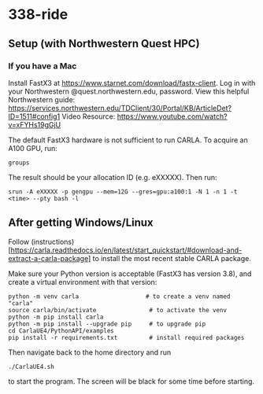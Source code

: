 # 338-ride


## Setup (with Northwestern Quest HPC)
### If you have a Mac 
Install FastX3 at https://www.starnet.com/download/fastx-client. Log in with your Northwestern <NUID>@quest.northwestern.edu, password.
View this helpful Northwestern guide: https://services.northwestern.edu/TDClient/30/Portal/KB/ArticleDet?ID=1511#config1
Video Resource: https://www.youtube.com/watch?v=xFYHs19gGjU

The default FastX3 hardware is not sufficient to run CARLA. To acquire an A100 GPU, run:
```
groups
```
The result should be your allocation ID (e.g. eXXXXX). Then run:
```
srun -A eXXXXX -p gengpu --mem=12G --gres=gpu:a100:1 -N 1 -n 1 -t <time> --pty bash -l
```

## After getting Windows/Linux
Follow (instructions)[https://carla.readthedocs.io/en/latest/start_quickstart/#download-and-extract-a-carla-package] to install the most recent stable CARLA package.

Make sure your Python version is acceptable (FastX3 has version 3.8), and create a virtual environment with that version: 
```
python -m venv carla                   # to create a venv named "carla"
source carla/bin/activate               # to activate the venv
python -m pip install carla
python -m pip install --upgrade pip     # to upgrade pip
cd CarlaUE4/PythonAPI/examples
pip install -r requirements.txt         # install required packages
```

Then navigate back to the home directory and run 
```
./CarlaUE4.sh
```
to start the program. The screen will be black for some time before starting.
